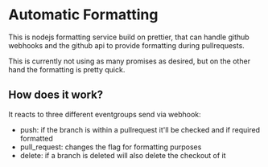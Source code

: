 # Automatic Formatting
This is nodejs formatting service build on prettier, that can handle github webhooks and the github api to provide formatting during pullrequests.

This is currently not using as many promises as desired, but on the other hand the formatting is pretty quick.

## How does it work?

It reacts to three different eventgroups send via webhook:
- push: if the branch is within a pullrequest it'll be checked and if required formatted
- pull_request: changes the flag for formatting purposes
- delete: if a branch is deleted will also delete the checkout of it
